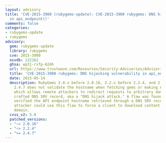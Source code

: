 ```yaml
---
layout: advisory
title: 'CVE-2015-3900 (rubygems-update): CVE-2015-3900 rubygems: DNS hijacking vulnerability
  in api_endpoint()'
comments: false
categories:
- rubygems-update
- rubygems
advisory:
  gem: rubygems-update
  library: rubygems
  cve: 2015-3900
  osvdb: 122162
  ghsa: wp3j-rvfp-624h
  url: https://www.trustwave.com/Resources/Security-Advisories/Advisories/TWSL2015-007/?fid=6356
  title: 'CVE-2015-3900 rubygems: DNS hijacking vulnerability in api_endpoint()'
  date: 2015-05-14
  description: RubyGems 2.0.x before 2.0.16, 2.2.x before 2.2.4, and 2.4.x before
    2.4.7 does not validate the hostname when fetching gems or making API requests,
    which allows remote attackers to redirect requests to arbitrary domains via a
    crafted DNS SRV record, aka a "DNS hijack attack." A flaw was found in a way rubygems
    verified the API endpoint hostname retrieved through a DNS SRV record. A man-in-the-middle
    attacker could use this flaw to force a client to download content from an untrusted
    domain.
  cvss_v2: 5.0
  patched_versions:
  - "~> 2.0.16"
  - "~> 2.2.4"
  - ">= 2.4.7"
---
```

